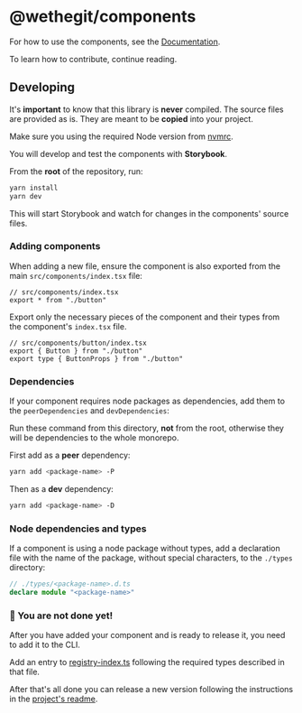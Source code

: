 # @wethegit/components

For how to use the components, see the [Documentation](https://wethegit.github.io/component-library/).

To learn how to contribute, continue reading.

## Developing

It's **important** to know that this library is **never** compiled. The source files are provided as is. They are meant to be **copied** into your project.

Make sure you using the required Node version from [nvmrc](../../.nvmrc).

You will develop and test the components with **Storybook**.

From the **root** of the repository, run:

```sh
yarn install
yarn dev
```

This will start Storybook and watch for changes in the components' source files.

### Adding components

When adding a new file, ensure the component is also exported from the main `src/components/index.tsx` file:

```tsx
// src/components/index.tsx
export * from "./button"
```

Export only the necessary pieces of the component and their types from the component's `index.tsx` file.

```tsx
// src/components/button/index.tsx
export { Button } from "./button"
export type { ButtonProps } from "./button"
```

### Dependencies

If your component requires node packages as dependencies, add them to the `peerDependencies` and `devDependencies`:

Run these command from this directory, **not** from the root, otherwise they will be dependencies to the whole monorepo.

First add as a **peer** dependency:

```sh
yarn add <package-name> -P
```

Then as a **dev** dependency:

```sh
yarn add <package-name> -D
```

### Node dependencies and types

If a component is using a node package without types, add a declaration file with the name of the package, without special characters, to the `./types` directory:

```ts
// ./types/<package-name>.d.ts
declare module "<package-name>"
```

### 🧩 You are not done yet!

After you have added your component and is ready to release it, you need to add it to the CLI.

Add an entry to [registry-index.ts](../wethegit-components-cli/src/registry-index.ts) following the required types described in that file.

After that's all done you can release a new version following the instructions in the [project's readme](../../README.md).

